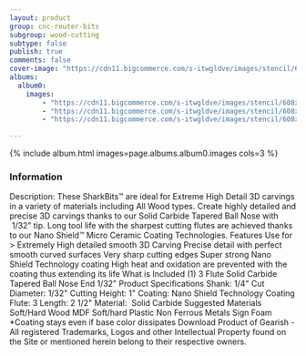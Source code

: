 ```yaml
---
layout: product
group: cnc-router-bits
subgroup: wood-cutting
subtype: false
publish: true
comments: false
cover-image: "https://cdn11.bigcommerce.com/s-itwgldve/images/stencil/608x608/products/2395/7399/SB-603254-NS_s_w_2__77076.1675310615.png?c=2"
albums:
  album0:
    images:
        - "https://cdn11.bigcommerce.com/s-itwgldve/images/stencil/608x608/products/2395/7399/SB-603254-NS_s_w_2__77076.1675310615.png?c=2"
        - "https://cdn11.bigcommerce.com/s-itwgldve/images/stencil/608x608/products/2395/6200/sb-603254-ns_Box__90885.1675310614.jpg?c=2"
        - "https://cdn11.bigcommerce.com/s-itwgldve/images/stencil/608x608/products/2395/6316/SB-603254-NS__80104.1675310614.jpg?c=2"

---
```


{% include album.html images=page.albums.album0.images cols=3 %}

### Information

Description:
 These SharkBits™ are ideal for Extreme High Detail 3D carvings in a variety of materials including All Wood types.   Create highly detailed and precise 3D carvings thanks to our Solid Carbide Tapered Ball Nose with  1/32” tip.   Long tool life with the sharpest cutting flutes are achieved thanks to our Nano Shield™ Micro Ceramic Coating Technologies.   Features  Use for > Extremely High detailed smooth 3D Carving Precise detail with perfect smooth curved surfaces Very sharp cutting edges Super strong Nano Shield Technology coating High heat and oxidation are prevented with the coating thus extending its life  What is Included  (1) 3 Flute Solid Carbide Tapered Ball Nose End 1/32"  Product Specifications  Shank: 1/4" Cut Diameter: 1/32" Cutting Height: 1" Coating: Nano Shield Technology Coating Flute: 3 Length: 2 1/2" Material:  Solid Carbide  Suggested Materials  Soft/Hard Wood MDF Soft/hard Plastic Non Ferrous Metals Sign Foam  *Coating stays even if base color dissipates Download Product of Gearish - All registered Trademarks, Logos and other Intellectual Property found on the Site or mentioned herein belong to their respective owners.  

